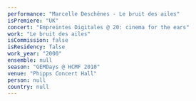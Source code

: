 ```yaml
---
performance: "Marcelle Deschênes - Le bruit des ailes"
isPremiere: "UK"
concert: "Empreintes Digitales @ 20: cinema for the ears"
work: "Le bruit des ailes"
isCommission: false
isResidency: false
work_year: "2000"
ensemble: null
season: "GEMDays @ HCMF 2010"
venue: "Phipps Concert Hall"
person: null
country: null
---
```


